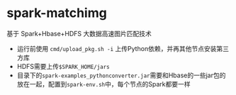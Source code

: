 # spark-matchimg
基于 Spark+Hbase+HDFS 大数据高速图片匹配技术

- 运行前使用 `cmd/upload_pkg.sh -i` 上传Python依赖，并再其他节点安装第三方库
- HDFS需要上传`$SPARK_HOME/jars`
- 目录下的`spark-examples_pythonconverter.jar`需要和Hbase的一些jar包的放在一起，配置到`spark-env.sh`中，每个节点的Spark都要一样
